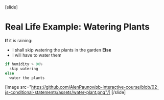 [slide]
# Real Life Example: Watering Plants
**If** it is raining:
* I shall skip watering the plants in the garden
**Else**
* I will have to water them
```js
if humidity > 90%
  skip watering
else
  water the plants
```
[image src="https://github.com/AlenPaunov/pb-interactive-course/blob/02-js-conditional-statements/assets/water-plant.png"/]
[/slide]